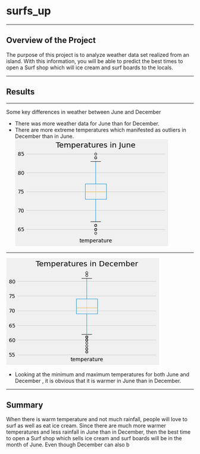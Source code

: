 # surfs_up
---
##  Overview of the Project
The purpose of this project is to analyze weather data set realized from an island. With this information, you will be able to predict the best times to open a Surf shop which will ice cream and surf boards to the locals.

---
##  Results
---
Some key differences in weather between June and December
- There was more weather data for June than for December.
- There are more extreme temperatures which manifested as outliers in December than in June.
![June Temperatures](https://github.com/Elewekeadanma/surfs_up/blob/main/June_temp.png)
---
![December Temperatures](https://github.com/Elewekeadanma/surfs_up/blob/main/Dec_temp.png)
- Looking at the minimum and maximum temperatures for both June and December , it is obvious that it is warmer in June than in December.
---
##  Summary
When there is warm temperature and not much rainfall, people will love to surf as well as eat ice cream. Since there are much more warmer temperatures and less rainfall in June than in December, then the best time to open a Surf shop which sells ice cream and surf boards will be in the month of June. Even though December can also b
 
